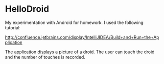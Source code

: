 HelloDroid
==========

My experimentation with Android for homework.  I used the following tutorial:  

http://confluence.jetbrains.com/display/IntelliJIDEA/Build+and+Run+the+Application

The application displays a picture of a droid.  The user can touch the droid and the number of touches is recorded.
